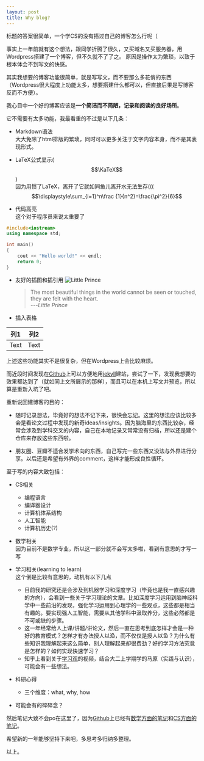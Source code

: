 ```yaml
---
layout: post
title: Why blog?
---
```


标题的答案很简单，一个学CS的没有搭过自己的博客怎么行呢（

事实上一年前就有这个想法，跟同学折腾了很久，又买域名又买服务器，用Wordpress搭建了一个博客，但不久就不了了之。
原因是操作太为繁琐，以致于根本体会不到写文的快感。

其实我想要的博客功能很简单，就是写写文，而不要那么多花俏的东西（Wordpress很大程度上功能太多，想要搭建什么都可以，但直接后果是写博客反而不方便）。

我心目中一个好的博客应该是**一个简洁而不简陋，记录和阅读的良好场所**。

它不需要有太多功能，我最看重的不过是以下几条：
* Markdown语法<br/>
大大免除了html排版的繁琐，同时可以更多关注于文字内容本身，而不是其表现形式。

* LaTeX公式显示($$\KaTeX$$)<br/>
因为用惯了LaTeX，离开了它就如同鱼儿离开水无法生存((( <br/>
$$\displaystyle\sum_{i=1}^n\frac {1}{n^2}=\frac{\pi^2}{6}$$

* 代码高亮<br/>
这个对于程序员来说太重要了

```cpp
#include<iostream>
using namespace std;

int main()
{
	cout << "Hello world!" << endl;
    return 0;
}
```

* 友好的插图和插引用
![Little Prince]({{"/assets/images/little-prince.png"|absolute_url}})

  > The most beautiful things in the world cannot be seen or touched, they are felt with the heart.<br/>---*Little Prince*

* 插入表格

| 列1 | 列2 |
| :---: | :---: |
|  Text   |   Text  |

上述这些功能其实不是很复杂，但在Wordpress上会比较麻烦。

而近段时间发现在[Github](https://pages.github.com)上可以方便地用[jekyll](https://github.com/jekyll/jekyll)建站，尝试了一下，发现我想要的效果都达到了（就如同上文所展示的那样），而且可以在本机上写文并预览，所以算是重新入坑了吧。

重新说回建博客的目的：
* 随时记录想法，毕竟好的想法不记下来，很快会忘记。这里的想法应该比较多会是看论文过程中发现的新奇ideas/insights。因为脑海里的东西比较杂，经常会涉及到学科交叉的内容，自己在本地记录又常常没有归档，所以还是建个仓库来存放这些东西啦。

* 朋友圈、豆瓣不适合发学术向的东西，自己写完一些东西又没法与外界进行分享。以后还是希望有外界的comment，这样才能形成良性循环。

至于写的内容大致包括：
* CS相关
	- 编程语言
	- 编译器设计
	- 计算机体系结构
	- 人工智能
	- 计算机历史(?)

* 数学相关<br/>
因为目前不是数学专业，所以这一部分就不会写太多啦，看到有意思的才写一写

* 学习相关(learning to learn)<br/>
这个倒是比较有意思的，动机有以下几点
	- 目前我的研究还是会涉及到机器学习和深度学习（毕竟也是我一直感兴趣的方向），会看到一些关于学习理论的文章。比如深度学习运用到脑神经科学中一些前沿的发现，强化学习运用到心理学的一些观点，这些都是相当有趣的。要实现强人工智能，需要从其他学科中汲取养分，这些必然都是不可或缺的步骤。
	- 这一年经常给人上课/讲题/讲论文，然后一直在思考到底怎样才会是一种好的教育模式？怎样才有办法授人以渔，而不仅仅是授人以鱼？为什么有些知识我理解起来这么简单，别人理解起来却很费劲？好的学习方法究竟是怎样的？如何实现快速学习？
	- 知乎上看到关于[学习观](https://zhuanlan.zhihu.com/p/27857399)的视频，结合大二上学期学的马原（实践与认识），可能会有一些想法。

* 科研心得
	- 三个维度：what, why, how

* 可能会有的碎碎念？

然后笔记大致不会po在这里了，因为[Github](https://github.com/chhzh123/)上已经有[数学方面的笔记](https://github.com/chhzh123/Notes-of-Math)和[CS方面的笔记](https://github.com/chhzh123/CS-Notes)。

希望新的一年能够坚持下来吧，多思考多归纳多整理。

以上。